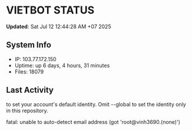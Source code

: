 # VIETBOT STATUS
**Updated**: Sat Jul 12 12:44:28 AM +07 2025

## System Info
- IP: 103.77.172.150
- Uptime: up 6 days, 4 hours, 31 minutes
- Files: 18079

## Last Activity

to set your account's default identity.
Omit --global to set the identity only in this repository.

fatal: unable to auto-detect email address (got 'root@vinh3690.(none)')
